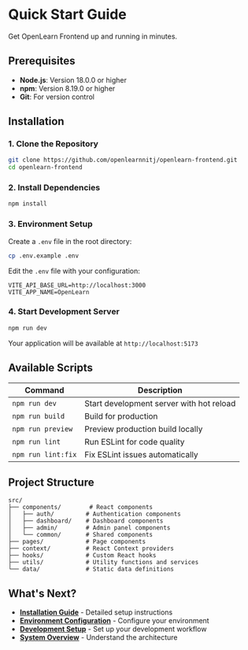 # Quick Start Guide

Get OpenLearn Frontend up and running in minutes.

## Prerequisites

- **Node.js**: Version 18.0.0 or higher
- **npm**: Version 8.19.0 or higher
- **Git**: For version control

## Installation

### 1. Clone the Repository

```bash
git clone https://github.com/openlearnnitj/openlearn-frontend.git
cd openlearn-frontend
```

### 2. Install Dependencies

```bash
npm install
```

### 3. Environment Setup

Create a `.env` file in the root directory:

```bash
cp .env.example .env
```

Edit the `.env` file with your configuration:

```env
VITE_API_BASE_URL=http://localhost:3000
VITE_APP_NAME=OpenLearn
```

### 4. Start Development Server

```bash
npm run dev
```

Your application will be available at `http://localhost:5173`

## Available Scripts

| Command | Description |
|---------|-------------|
| `npm run dev` | Start development server with hot reload |
| `npm run build` | Build for production |
| `npm run preview` | Preview production build locally |
| `npm run lint` | Run ESLint for code quality |
| `npm run lint:fix` | Fix ESLint issues automatically |

## Project Structure

```
src/
├── components/        # React components
│   ├── auth/         # Authentication components
│   ├── dashboard/    # Dashboard components
│   ├── admin/        # Admin panel components
│   └── common/       # Shared components
├── pages/            # Page components
├── context/          # React Context providers
├── hooks/            # Custom React hooks
├── utils/            # Utility functions and services
└── data/             # Static data definitions
```

## What's Next?

- **[Installation Guide](./installation.md)** - Detailed setup instructions
- **[Environment Configuration](./environment.md)** - Configure your environment
- **[Development Setup](../development/setup.md)** - Set up your development workflow
- **[System Overview](../architecture/overview.md)** - Understand the architecture
